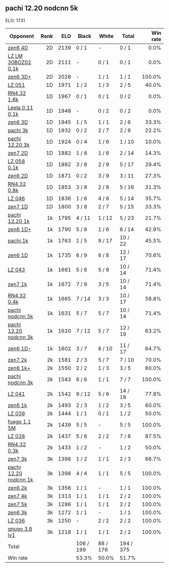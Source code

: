 ## pachi 12.20 nodcnn 5k ##

ELO: 1731

Opponent | Rank | ELO | Black | White | Total | Win rate
---------|-----:|----:|-------|-------|-------|-------:
[zen6 4D](zen6%204D.md) | 2D | 2139 | 0 / 1 | - | 0 / 1 | 0.0%
[LZ LM 30BOZ02 0.1k](LZ%20LM%2030BOZ02%200.1k.md) | 2D | 2111 | - | 0 / 1 | 0 / 1 | 0.0%
[zen6 3D+](zen6%203D+.md) | 2D | 2028 | - | 1 / 1 | 1 / 1 | 100.0%
[LZ 051](LZ%20051.md) | 1D | 1971 | 1 / 2 | 1 / 3 | 2 / 5 | 40.0%
[RN4.32 1.6k](RN4.32%201.6k.md) | 1D | 1967 | 0 / 1 | 0 / 1 | 0 / 2 | 0.0%
[Leela 0.11 0.1k](Leela%200.11%200.1k.md) | 1D | 1948 | - | 0 / 2 | 0 / 2 | 0.0%
[zen6 3D](zen6%203D.md) | 1D | 1945 | 1 / 5 | 1 / 1 | 2 / 6 | 33.3%
[pachi 3k](pachi%203k.md) | 1D | 1932 | 0 / 2 | 2 / 7 | 2 / 9 | 22.2%
[pachi 12.20 3k](pachi%2012.20%203k.md) | 1D | 1924 | 0 / 4 | 1 / 6 | 1 / 10 | 10.0%
[zen7 2D](zen7%202D.md) | 1D | 1882 | 1 / 8 | 1 / 6 | 2 / 14 | 14.3%
[LZ 058 0.1k](LZ%20058%200.1k.md) | 1D | 1882 | 3 / 8 | 2 / 9 | 5 / 17 | 29.4%
[zen6 2D](zen6%202D.md) | 1D | 1871 | 0 / 2 | 3 / 9 | 3 / 11 | 27.3%
[RN4.32 0.8k](RN4.32%200.8k.md) | 1D | 1853 | 3 / 8 | 2 / 8 | 5 / 16 | 31.3%
[LZ 046](LZ%20046.md) | 1D | 1836 | 1 / 6 | 4 / 8 | 5 / 14 | 35.7%
[zen7 1D](zen7%201D.md) | 1D | 1800 | 3 / 8 | 2 / 7 | 5 / 15 | 33.3%
[pachi 12.20 1k](pachi%2012.20%201k.md) | 1k | 1795 | 4 / 11 | 1 / 12 | 5 / 23 | 21.7%
[zen6 1D+](zen6%201D+.md) | 1k | 1790 | 5 / 8 | 1 / 6 | 6 / 14 | 42.9%
[pachi 1k](pachi%201k.md) | 1k | 1763 | 1 / 5 | 9 / 17 | 10 / 22 | 45.5%
[zen6 1D](zen6%201D.md) | 1k | 1735 | 6 / 9 | 6 / 8 | 12 / 17 | 70.6%
[LZ 043](LZ%20043.md) | 1k | 1681 | 5 / 6 | 5 / 8 | 10 / 14 | 71.4%
[zen7 1k](zen7%201k.md) | 1k | 1672 | 7 / 9 | 3 / 5 | 10 / 14 | 71.4%
[RN4.32 0.4k](RN4.32%200.4k.md) | 1k | 1665 | 7 / 14 | 3 / 3 | 10 / 17 | 58.8%
[pachi nodcnn 5k](pachi%20nodcnn%205k.md) | 1k | 1631 | 5 / 7 | 5 / 7 | 10 / 14 | 71.4%
[pachi 12.20 nodcnn 3k](pachi%2012.20%20nodcnn%203k.md) | 1k | 1620 | 7 / 12 | 5 / 7 | 12 / 19 | 63.2%
[zen6 1D-](zen6%201D-.md) | 1k | 1602 | 3 / 7 | 8 / 10 | 11 / 17 | 64.7%
[zen7 2k](zen7%202k.md) | 2k | 1581 | 2 / 3 | 5 / 7 | 7 / 10 | 70.0%
[zen6 1k+](zen6%201k+.md) | 2k | 1550 | 2 / 2 | 1 / 3 | 3 / 5 | 60.0%
[pachi nodcnn 3k](pachi%20nodcnn%203k.md) | 2k | 1543 | 6 / 6 | 1 / 1 | 7 / 7 | 100.0%
[LZ 041](LZ%20041.md) | 2k | 1542 | 9 / 12 | 5 / 6 | 14 / 18 | 77.8%
[zen6 1k](zen6%201k.md) | 2k | 1493 | 2 / 3 | 1 / 2 | 3 / 5 | 60.0%
[LZ 039](LZ%20039.md) | 2k | 1444 | 1 / 1 | 0 / 1 | 1 / 2 | 50.0%
[fuego 1.1 5M](fuego%201.1%205M.md) | 2k | 1439 | 5 / 5 | - | 5 / 5 | 100.0%
[LZ 038](LZ%20038.md) | 2k | 1437 | 5 / 6 | 2 / 2 | 7 / 8 | 87.5%
[RN4.32 0.3k](RN4.32%200.3k.md) | 2k | 1433 | 1 / 2 | - | 1 / 2 | 50.0%
[zen7 3k](zen7%203k.md) | 3k | 1398 | 1 / 2 | 1 / 1 | 2 / 3 | 66.7%
[pachi 12.20 nodcnn 1k](pachi%2012.20%20nodcnn%201k.md) | 3k | 1398 | 4 / 4 | 1 / 1 | 5 / 5 | 100.0%
[zen6 2k](zen6%202k.md) | 3k | 1356 | 1 / 1 | - | 1 / 1 | 100.0%
[zen7 4k](zen7%204k.md) | 3k | 1313 | 1 / 1 | 1 / 1 | 2 / 2 | 100.0%
[zen7 5k](zen7%205k.md) | 3k | 1286 | 1 / 1 | 1 / 1 | 2 / 2 | 100.0%
[zen6 3k](zen6%203k.md) | 3k | 1272 | 1 / 1 | - | 1 / 1 | 100.0%
[LZ 036](LZ%20036.md) | 3k | 1250 | - | 2 / 2 | 2 / 2 | 100.0%
[gnugo 3.8 lv1](gnugo%203.8%20lv1.md) | 3k | 1218 | 1 / 1 | 1 / 1 | 2 / 2 | 100.0%
Total | | | 106 / 199 | 88 / 176 | 194 / 375 | 
Win rate| | | 53.3% | 50.0% | 51.7% | 
